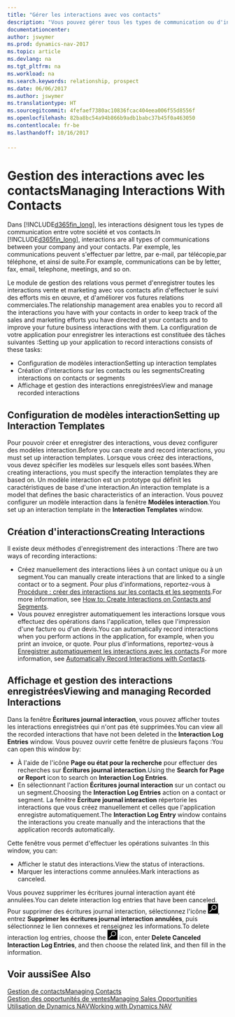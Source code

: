 ```yaml
---
title: "Gérer les interactions avec vos contacts"
description: "Vous pouvez gérer tous les types de communication ou d'interactions entre votre société et vos contacts. Par exemple, une communication par lettre, par téléphone, lors de réunions, etc."
documentationcenter: 
author: jswymer
ms.prod: dynamics-nav-2017
ms.topic: article
ms.devlang: na
ms.tgt_pltfrm: na
ms.workload: na
ms.search.keywords: relationship, prospect
ms.date: 06/06/2017
ms.author: jswymer
ms.translationtype: HT
ms.sourcegitcommit: 4fefaef7380ac10836fcac404eea006f55d8556f
ms.openlocfilehash: 82ba8bc54a94b866b9adb1babc37b45f0a463050
ms.contentlocale: fr-be
ms.lasthandoff: 10/16/2017

---
```

# <a name="managing-interactions-with-contacts"></a><span data-ttu-id="2613a-103">Gestion des interactions avec les contacts</span><span class="sxs-lookup"><span data-stu-id="2613a-103">Managing Interactions With Contacts</span></span>
<span data-ttu-id="2613a-104">Dans [!INCLUDE[d365fin_long](includes/d365fin_long_md.md)], les interactions désignent tous les types de communication entre votre société et vos contacts.</span><span class="sxs-lookup"><span data-stu-id="2613a-104">In [!INCLUDE[d365fin_long](includes/d365fin_long_md.md)], interactions are all types of communications between your company and your contacts.</span></span> <span data-ttu-id="2613a-105">Par exemple, les communications peuvent s'effectuer par lettre, par e-mail, par télécopie,par téléphone, et ainsi de suite.</span><span class="sxs-lookup"><span data-stu-id="2613a-105">For example, communications can be by letter, fax, email, telephone, meetings, and so on.</span></span>

<span data-ttu-id="2613a-106">Le module de gestion des relations vous permet d'enregistrer toutes les interactions vente et marketing avec vos contacts afin d'effectuer le suivi des efforts mis en œuvre, et d'améliorer vos futures relations commerciales.</span><span class="sxs-lookup"><span data-stu-id="2613a-106">The relationship management area enables you to record all the interactions you have with your contacts in order to keep track of the sales and marketing efforts you have directed at your contacts and to improve your future business interactions with them.</span></span> <span data-ttu-id="2613a-107">La configuration de votre application pour enregistrer les interactions est constituée des tâches suivantes :</span><span class="sxs-lookup"><span data-stu-id="2613a-107">Setting up your application to record interactions consists of these tasks:</span></span>

* <span data-ttu-id="2613a-108">Configuration de modèles interaction</span><span class="sxs-lookup"><span data-stu-id="2613a-108">Setting up interaction templates</span></span>  
* <span data-ttu-id="2613a-109">Création d'interactions sur les contacts ou les segments</span><span class="sxs-lookup"><span data-stu-id="2613a-109">Creating interactions on contacts or segments</span></span>  
* <span data-ttu-id="2613a-110">Affichage et gestion des interactions enregistrées</span><span class="sxs-lookup"><span data-stu-id="2613a-110">View and manage recorded interactions</span></span>  

##  <a name="setting-up-interaction-templates"></a><span data-ttu-id="2613a-111">Configuration de modèles interaction</span><span class="sxs-lookup"><span data-stu-id="2613a-111">Setting up Interaction Templates</span></span>
<span data-ttu-id="2613a-112">Pour pouvoir créer et enregistrer des interactions, vous devez configurer des modèles interaction.</span><span class="sxs-lookup"><span data-stu-id="2613a-112">Before you can create and record interactions, you must set up interaction templates.</span></span> <span data-ttu-id="2613a-113">Lorsque vous créez des interactions, vous devez spécifier les modèles sur lesquels elles sont basées.</span><span class="sxs-lookup"><span data-stu-id="2613a-113">When creating interactions, you must specify the interaction templates they are based on.</span></span> <span data-ttu-id="2613a-114">Un modèle interaction est un prototype qui définit les caractéristiques de base d'une interaction.</span><span class="sxs-lookup"><span data-stu-id="2613a-114">An interaction template is a model that defines the basic characteristics of an interaction.</span></span>
<span data-ttu-id="2613a-115">Vous pouvez configurer un modèle interaction dans la fenêtre **Modèles interaction**.</span><span class="sxs-lookup"><span data-stu-id="2613a-115">You set up an interaction template in the **Interaction Templates** window.</span></span>  

## <a name="creating-interactions"></a><span data-ttu-id="2613a-116">Création d'interactions</span><span class="sxs-lookup"><span data-stu-id="2613a-116">Creating Interactions</span></span>
<span data-ttu-id="2613a-117">Il existe deux méthodes d'enregistrement des interactions :</span><span class="sxs-lookup"><span data-stu-id="2613a-117">There are two ways of recording interactions:</span></span>

* <span data-ttu-id="2613a-118">Créez manuellement des interactions liées à un contact unique ou à un segment.</span><span class="sxs-lookup"><span data-stu-id="2613a-118">You can manually create interactions that are linked to a single contact or to a segment.</span></span> <span data-ttu-id="2613a-119">Pour plus d'informations, reportez-vous à [Procédure : créer des interactions sur les contacts et les segments](marketing-how-create-interactions.md).</span><span class="sxs-lookup"><span data-stu-id="2613a-119">For more information, see [How to: Create Interactions on Contacts and Segments](marketing-how-create-interactions.md).</span></span>  
* <span data-ttu-id="2613a-120">Vous pouvez enregistrer automatiquement les interactions lorsque vous effectuez des opérations dans l'application, telles que l'impression d'une facture ou d'un devis.</span><span class="sxs-lookup"><span data-stu-id="2613a-120">You can automatically record interactions when you perform actions in the application, for example, when you print an invoice, or quote.</span></span> <span data-ttu-id="2613a-121">Pour plus d'informations, reportez-vous à [Enregistrer automatiquement les interactions avec les contacts](marketing-auto-record-interactions.md).</span><span class="sxs-lookup"><span data-stu-id="2613a-121">For more information, see [Automatically Record Interactions with Contacts](marketing-auto-record-interactions.md).</span></span>

## <a name="viewing-and-managing-recorded-interactions"></a><span data-ttu-id="2613a-122">Affichage et gestion des interactions enregistrées</span><span class="sxs-lookup"><span data-stu-id="2613a-122">Viewing and managing Recorded Interactions</span></span>
<span data-ttu-id="2613a-123">Dans la fenêtre **Écritures journal interaction**, vous pouvez afficher toutes les interactions enregistrées qui n'ont pas été supprimées.</span><span class="sxs-lookup"><span data-stu-id="2613a-123">You can view all the recorded interactions that have not been deleted in the **Interaction Log Entries** window.</span></span> <span data-ttu-id="2613a-124">Vous pouvez ouvrir cette fenêtre de plusieurs façons :</span><span class="sxs-lookup"><span data-stu-id="2613a-124">You can open this window by:</span></span>

* <span data-ttu-id="2613a-125">À l'aide de l'icône **Page ou état pour la recherche** pour effectuer des recherches sur **Écritures journal interaction**.</span><span class="sxs-lookup"><span data-stu-id="2613a-125">Using the **Search for Page or Report** icon to search on **Interaction Log Entries**.</span></span>
* <span data-ttu-id="2613a-126">En sélectionnant l'action **Écritures journal interaction** sur un contact ou un segment.</span><span class="sxs-lookup"><span data-stu-id="2613a-126">Choosing the **Interaction Log Entries** action on a contact or segment.</span></span>
  <span data-ttu-id="2613a-127">La fenêtre **Écriture journal interaction** répertorie les interactions que vous créez manuellement et celles que l'application enregistre automatiquement.</span><span class="sxs-lookup"><span data-stu-id="2613a-127">The **Interaction Log Entry** window contains the interactions you create manually and the interactions that the application records automatically.</span></span>

<span data-ttu-id="2613a-128">Cette fenêtre vous permet d'effectuer les opérations suivantes :</span><span class="sxs-lookup"><span data-stu-id="2613a-128">In this window, you can:</span></span>

* <span data-ttu-id="2613a-129">Afficher le statut des interactions.</span><span class="sxs-lookup"><span data-stu-id="2613a-129">View the status of interactions.</span></span>
* <span data-ttu-id="2613a-130">Marquer les interactions comme annulées.</span><span class="sxs-lookup"><span data-stu-id="2613a-130">Mark interactions as canceled.</span></span>

<span data-ttu-id="2613a-131">Vous pouvez supprimer les écritures journal interaction ayant été annulées.</span><span class="sxs-lookup"><span data-stu-id="2613a-131">You can delete interaction log entries that have been canceled.</span></span> <span data-ttu-id="2613a-132">Pour supprimer des écritures journal interaction, sélectionnez l'icône ![Page ou état pour la recherche](media/ui-search/search_small.png "Page ou état pour la recherche"), entrez **Supprimer les écritures journal interaction annulées**, puis sélectionnez le lien connexes et renseignez les informations.</span><span class="sxs-lookup"><span data-stu-id="2613a-132">To delete interaction log entries, choose the ![Search for Page or Report](media/ui-search/search_small.png "Search for Page or Report icon") icon, enter **Delete Canceled Interaction Log Entries**, and then choose the related link, and then fill in the information.</span></span>

## <a name="see-also"></a><span data-ttu-id="2613a-133">Voir aussi</span><span class="sxs-lookup"><span data-stu-id="2613a-133">See Also</span></span>
[<span data-ttu-id="2613a-134">Gestion de contacts</span><span class="sxs-lookup"><span data-stu-id="2613a-134">Managing Contacts</span></span>](marketing-contacts.md)  
[<span data-ttu-id="2613a-135">Gestion des opportunités de ventes</span><span class="sxs-lookup"><span data-stu-id="2613a-135">Managing Sales Opportunities</span></span>](marketing-manage-sales-opportunities.md)  
[<span data-ttu-id="2613a-136">Utilisation de Dynamics NAV</span><span class="sxs-lookup"><span data-stu-id="2613a-136">Working with Dynamics NAV</span></span>](ui-work-product.md)  


